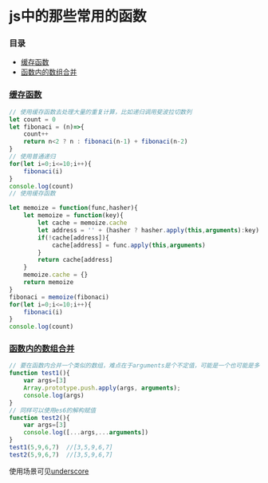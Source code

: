 # js中的那些常用的函数  

### 目录
* [缓存函数](#缓存函数)  
* [函数内的数组合并](#函数内的数组合并)

###  [缓存函数](#目录)
```js  
// 使用缓存函数去处理大量的重复计算，比如递归调用斐波拉切数列  
let count = 0  
let fibonaci = (n)=>{  
    count++  
    return n<2 ? n : fibonaci(n-1) + fibonaci(n-2)  
}  
// 使用普通递归  
for(let i=0;i<=10;i++){  
    fibonaci(i)  
}  
console.log(count)  
// 使用缓存函数  

let memoize = function(func,hasher){  
    let memoize = function(key){  
        let cache = memoize.cache  
        let address = '' + (hasher ? hasher.apply(this,arguments):key)  
        if(!cache[address]){  
            cache[address] = func.apply(this,arguments)  
        }  
        return cache[address]  
    }  
    memoize.cache = {}  
    return memoize  
}  
fibonaci = memoize(fibonaci)  
for(let i=0;i<=10;i++){  
    fibonaci(i)  
}  
console.log(count)  
```  
### [函数内的数组合并](#目录)
```js
// 要在函数内合并一个类似的数组，难点在于arguments是个不定值，可能是一个也可能是多个
function test1(){
    var args=[3]
    Array.prototype.push.apply(args, arguments);
    console.log(args)
}
// 同样可以使用es6的解构赋值
function test2(){
    var args=[3]
    console.log([...args,...arguments])
}
test1(5,9,6,7)  //[3,5,9,6,7]
test2(5,9,6,7)  //[3,5,9,6,7]
```
使用场景可见[underscore](../../工具及类库/undesocre代码组织结构/underscore.js)